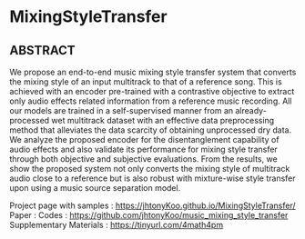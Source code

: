 # MixingStyleTransfer


## ABSTRACT
We propose an end-to-end music mixing style transfer system that converts the mixing style of an input multitrack to that of a reference song. This is achieved with an encoder pre-trained with a contrastive objective to extract only audio effects related information from a reference music recording. All our models are trained in a self-supervised manner from an already-processed wet multitrack dataset with an effective data preprocessing method that alleviates the data scarcity of obtaining unprocessed dry data. We analyze the proposed encoder for the disentanglement capability of audio effects and also validate its performance for mixing style transfer through both objective and subjective evaluations. From the results, we show the proposed system not only converts the mixing style of multitrack audio close to a reference but is also robust with mixture-wise style transfer upon using a music source separation model.

Project page with samples : <https://jhtonyKoo.github.io/MixingStyleTransfer/>
Paper : 
Codes : <https://github.com/jhtonyKoo/music_mixing_style_transfer>
Supplementary Materials : <https://tinyurl.com/4math4pm>

